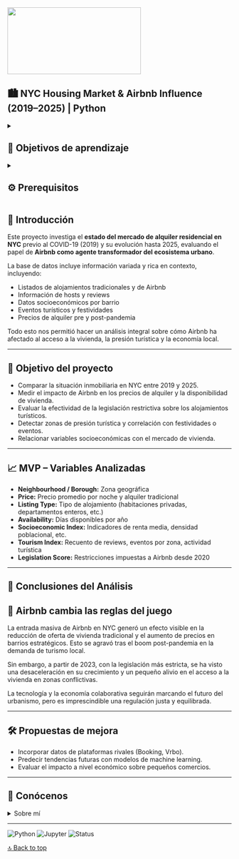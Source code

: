 
<img src= "![png-transparent-new-york-city-poster-watercolor-painting-illustration-watercolor-new-york-comics-statue-of-liberty-illustration-comics-watercolor-leaves-painted-thumbnail](https://github.com/user-attachments/assets/68b46d72-d2df-42f0-a20c-1c7cb854c3cf)" width="300" height="150" />

<a name="top"></a>

## 🏙️ NYC Housing Market & Airbnb Influence (2019–2025) | Python

<details>
  <summary>
   <h2>🎯 Objetivos de aprendizaje</h2>
  </summary>
Somos Luis Manuel y Xavi, estudiantes de Ironhack, y en este proyecto hemos analizado la evolución del mercado inmobiliario en Nueva York en el año 2019 hasta 2025, prestando especial atención a la influencia de Airbnb y el impacto de nuevas regulaciones en su actividad.

Este análisis nos permite estudiar cómo la oferta y los precios de los alojamientos, tanto tradicionales como turísticos, han cambiado a lo largo del tiempo, especialmente tras la pandemia del COVID-19 y las medidas legislativas impuestas sobre plataformas como Airbnb.

<br>
<hr>
</details>

<details>
  <summary>
   <h2>⚙️ Prerequisitos</h2>
  </summary>

Antes de empezar este proyecto debes tener conocimientos sobre:

- Python y Jupyter Notebook
- Análisis de datos con Pandas y Matplotlib
- SQL avanzado para extracción de datos
- Limpieza y manipulación de datos
- Lectura de archivos CSV y conexión con bases de datos


<br>
<hr>
</details>

## 🧭 Introducción

Este proyecto investiga el **estado del mercado de alquiler residencial en NYC** previo al COVID-19 (2019) y su evolución hasta 2025, evaluando el papel de **Airbnb como agente transformador del ecosistema urbano**.

La base de datos incluye información variada y rica en contexto, incluyendo:
- Listados de alojamientos tradicionales y de Airbnb
- Información de hosts y reviews
- Datos socioeconómicos por barrio
- Eventos turísticos y festividades
- Precios de alquiler pre y post-pandemia

Todo esto nos permitió hacer un análisis integral sobre cómo Airbnb ha afectado al acceso a la vivienda, la presión turística y la economía local.

---

## 🎯 Objetivo del proyecto

- Comparar la situación inmobiliaria en NYC entre 2019 y 2025.
- Medir el impacto de Airbnb en los precios de alquiler y la disponibilidad de vivienda.
- Evaluar la efectividad de la legislación restrictiva sobre los alojamientos turísticos.
- Detectar zonas de presión turística y correlación con festividades o eventos.
- Relacionar variables socioeconómicas con el mercado de vivienda.

---

## 📈 MVP – Variables Analizadas

- **Neighbourhood / Borough:** Zona geográfica
- **Price:** Precio promedio por noche y alquiler tradicional
- **Listing Type:** Tipo de alojamiento (habitaciones privadas, departamentos enteros, etc.)
- **Availability:** Días disponibles por año
- **Socioeconomic Index:** Indicadores de renta media, densidad poblacional, etc.
- **Tourism Index:** Recuento de reviews, eventos por zona, actividad turística
- **Legislation Score:** Restricciones impuestas a Airbnb desde 2020

---

## 📌 Conclusiones del Análisis

## 🧠 Airbnb cambia las reglas del juego

La entrada masiva de Airbnb en NYC generó un efecto visible en la reducción de oferta de vivienda tradicional y el aumento de precios en barrios estratégicos. Esto se agravó tras el boom post-pandemia en la demanda de turismo local.

Sin embargo, a partir de 2023, con la legislación más estricta, se ha visto una desaceleración en su crecimiento y un pequeño alivio en el acceso a la vivienda en zonas conflictivas.

La tecnología y la economía colaborativa seguirán marcando el futuro del urbanismo, pero es imprescindible una regulación justa y equilibrada.

---

## 🛠️ Propuestas de mejora

- Incorporar datos de plataformas rivales (Booking, Vrbo).
- Predecir tendencias futuras con modelos de machine learning.
- Evaluar el impacto a nivel económico sobre pequeños comercios.

---

## 👤 Conócenos

<details>
  <summary>Sobre mí</summary>
  <br>

Somos Luis Manuel y Xavi, estudiantes de Data Analytics en Ironhack, y este es uno de nuestros proyectos más completos hasta la fecha 😎

[![Luis Manuel Blanco](https://img.shields.io/badge/@httpluris7-GitHub-181717?logo=github&style=flat-square)](https://github.com/httpluris7)
[![Xavi](https://img.shields.io/badge/@xhttpluris7-GitHub-181717?logo=github&style=flat-square)](https://github.com/httpluris7)

</details>

---

![Python](https://img.shields.io/badge/Python-3.12.7-blue?logo=python)
![Jupyter](https://img.shields.io/badge/Jupyter-Notebook-orange?logo=jupyter)
![Status](https://img.shields.io/badge/Estado-En%20proceso-yellow)

[🔝 Back to top](#top)
